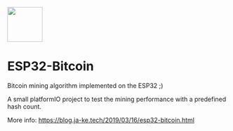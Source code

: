 [<img src="https://api.gitsponsors.com/api/badge/img?id=171117020" height="80">](https://api.gitsponsors.com/api/badge/link?p=geRLHB9gG7O844yXmOsdMDkT54Dv8iku2Sc8pV94VZgDF2FHm8PE78j963NT2XbWrwsgUczkNPW/xVnhCKJp98EmGUbidMh/NAkwlEXM33auuLs5V056193812+/f/On)
# ESP32-Bitcoin
Bitcoin mining algorithm implemented on the ESP32 ;)

A small platformIO project to test the mining performance with a predefined hash count.

More info: https://blog.ja-ke.tech/2019/03/16/esp32-bitcoin.html
